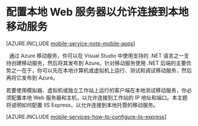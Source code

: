 <properties
	pageTitle="配置 IIS Express 以便测试本地移动服务 | Azure 移动服务"
	description="了解如何配置 IIS Express，以便连接到本地移动服务项目进行测试。"
	authors="ggailey777"
	manager="dwrede"
	services="mobile-services"
	documentationCenter=""
	editor=""/>

<tags 
	ms.service="mobile-services" 
	ms.date="02/07/2016"
	wacn.date=""/>

# 配置本地 Web 服务器以允许连接到本地移动服务 

[AZURE.INCLUDE [mobile-service-note-mobile-apps](../includes/mobile-services-note-mobile-apps.md)]

&nbsp;
通过 Azure 移动服务，你可以在 Visual Studio 中使用支持的 .NET 语言之一支持创建移动服务，然后将其发布到 Azure。针对移动服务使用 .NET 后端的主要优势之一在于，你可以先在本地计算机或虚拟机上运行、测试和调试移动服务，然后再将它发布到 Azure。

若要使用模拟器、虚拟机或独立工作站上运行的客户端在本地测试移动服务，你必须配置本地 Web 服务器和主机，以允许连接到工作站的 IP 地址和端口。本主题将说明如何配置 IIS Express，以允许连接到本地托管的移动服务。

[AZURE.INCLUDE [mobile-services-how-to-configure-iis-express](../includes/mobile-services-how-to-configure-iis-express.md)]


<!---HONumber=Mooncake_0321_2016-->